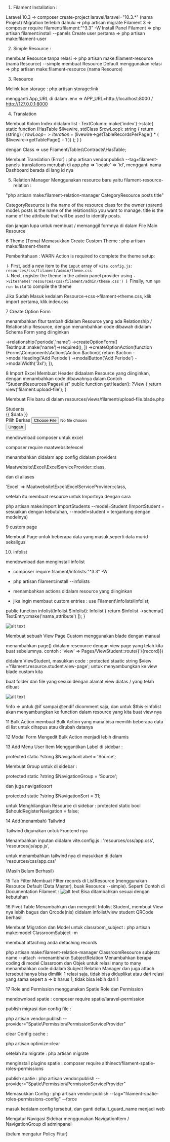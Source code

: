 1. Filament Installation : 

Laravel 10.3 => composer create-project laravel/laravel="10.3.*" (nama Project)
Migration terlebih dahulu => php artisan migrate
Filament 3 => composer require filament/filament:"^3.3" -W
Install Panel Filament => php artisan filament:install --panels
Create user pertama => php artisan make:filament-user

2. Simple Resource : 

membuat Resource tanpa relasi => php artisan make:filament-resource (nama Resource) --simple
membuat Resource Default menggunakan relasi => php artisan make:filament-resource (nama Resource)

3. Resource

Melink kan storage : php artisan storage:link

mengganti App_URL di dalam .env => APP_URL=http://localhost:8000 / http://127.0.0.1:8000 

4. Translation

Membuat Kolom Index didalam list : 
TextColumn::make('index')->state(
    static function (HasTable $livewire, stdClass $rowLoop): string {
        return (string) (
            $rowLoop->iteration +
            ($livewire->getTableRecordsPerPage() * (
                $livewire->getTablePage() - 1
            ))
        );
    }
)

dengan Class => use Filament\Tables\Contracts\HasTable;

Membuat Translation (Error) : 
php artisan vendor:publish --tag=filament-panels-translations
merubah di app.php => 'locale' => 'id', mengganti nama Dashboard berada di lang id nya

5. Relation Manager
Menggunakan resource baru yaitu filament-resource-relation :

"php artisan make:filament-relation-manager CategoryResource posts title"

CategoryResource is the name of the resource class for the owner (parent) model.
posts is the name of the relationship you want to manage.
title is the name of the attribute that will be used to identify posts.

dan jangan lupa untuk membuat / memanggil formnya di dalam File Main Resource 

6 Theme (Tema)
Memasukkan Create Custom  Theme : php artisan make:filament-theme

Pemberitahuan : 
 WARN  Action is required to complete the theme setup:  

  ⇂ First, add a new item to the `input` array of `vite.config.js`: `resources/css/filament/admin/theme.css`  
  ⇂ Next, register the theme in the admin panel provider using `->viteTheme('resources/css/filament/admin/theme.css')`
  ⇂ Finally, run `npm run build` to compile the theme

Jika Sudah Masuk kedalam Resource->css->filament->theme.css, klik import pertama, klik index.css

7 Create Option Form

menambahkan fitur tambah didalam Resource yang ada Relationship / Relationship Resource, dengan menambahkan code dibawah didalam Schema Form yang diinginkan

->relationship('periode','name')
                    ->createOptionForm([
                        TextInput::make('name')->required(),
                    ])
->createOptionAction(function (Forms\Components\Actions\Action $action){
                        return $action
                            ->modalHeading('Add Periode')
                            ->modalButton('Add Periode')
                            ->modalWidth('3xl');
                    }),

8 Import Excel
Membuat Header didaalam Resource yang diinginkan, dengan menambahkan code dibawahnya dalam Contoh "StudentResources/Pages/list"
public function getHeader(): ?View
    {
        return  view('filament.upload-file');
    }

Membuat File baru di dalam resources/views/filament/upload-file.blade.php

<div>
    <x-filament::breadcrumbs :breadcrumbs="[
        '/admin/students' => 'Students',
        '' => 'List',
    ]" />
        <div class="flex justify-between mt-1">
            <div class="font-bold text-3xl">Students</div>
            <div> {{ $data }} </div>
        </div>
        <div>
            <form wire:submit="save" class="w-full max-w-sm flex mt-2">
                <div class="mb-4">
                    <label class="block text-gray-700 text-sm font-bold mb-2" for="fileinput">
                        Pilih Berkas
                    </label>
                    <input class="shadow appearance-none border rounded 2-full py-2 px-3 text-gray-700 leading-tight focus:outline-none foucs:shadow-outline" id="fileinput" type="file" wire:model="file">
                </div>
                <div class="flex items-center jutify-between mt-3">
                    <button class="bg-blue-500 hover:bg-blue-700 text-white font-bold py-2 px-4 rounded foucs:outline-none fouces:shadow-outlines" type="submit">
                        Unggah
                    </button>
                </div>
            </form>
        </div>
</div>

mendownload composer untuk excel

composer require maatwebsite/excel

menambahkan didalam app config didalam providers

Maatwebsite\Excel\ExcelServiceProvider::class,

dan di aliases

'Excel' => Maatwebsite\Excel\ExcelServiceProvider::class,

setelah itu membuat resource untuk Importnya dengan cara

php artisan make:import ImportStudents --model=Student (ImportStudent = sesuaikan dengan kebutuhan, --model=student = tergantung dengan modelnya)

9 custom page

Membuat Page untuk beberapa data yang masuk,seperti data murid sekaligus

10. infolist

mendownload dan menginstall infolist

- composer require filament/infolists:"^3.3" -W

- php artisan filament:install --infolists

- menambahkan actions didalam resource yang diinginkan

- jika ingin membaut custom entries :
use Filament\Infolists\Infolist;

public function infolist(Infolist $infolist): Infolist
{
    return $infolist
        ->schema([
            TextEntry::make('nama_attribute')
        ]);
}

![alt text](readme-asset/viewpage.png)

Membuat sebuah View Page Custom menggunakan blade dengan manual

menambahkan page() didalam reseource dengan view page yang telah kita buat sebelumnya. contoh : 
'view' => Pages/ViewStudent::route({'/{record}})

didalam ViewStudent, masukkan code : 
protected staatic string $view ='filament.resource.student.view-page'; untuk menyambungkan ke view blade custom kita

buat folder dan file yang sesuai dengan alamat view diatas / yang telah dibuat

![alt text](readme-asset/custom-view.png)

!info => untuk @if sampai @endif dicomment saja, dan untuk $this->infolist akan menyambungkan ke function dalam resource yang kita buat view nya

11 Bulk Action
membuat Bulk Action yang mana bisa memilih beberapa data di list untuk dihapus atau dirubah datanya

12 Modal Form
Mengedit Bulk Action menjadi lebih dinamis

13 Add Menu User Item
Menggantikan Label di sidebar : 

protected static ?string $NavigationLabel = 'Source';

Membuat Group untuk di sidebar :

protected static ?string $NavigationGroup = 'Source';

dan juga navigatiosort 

protected static ?string $NavigationSort = 31;

untuk Menghilangkan Resource di sidebar : protected static bool $shouldRegisterNavigation = false;

14 Add(menambah) Tailwind

Tailwind digunakan untuk Frontend nya

Menambahkan inputan didalam vite.config.js :
    'resources/css/app.css',
    'resources/js/app.js',

untuk menambahkan tailwind nya di masukkan di dalam 'resources/css/app.css'

(Masih Belum Berhasil)

15 Tab Filter
Membuat FIlter records di ListResource (menggunakan Resource Default (Data Master), buak Resource --simple).
Seperti Contoh di Documentation Filament :
![alt text](readme-asset/tab-filter.png)
Bisa ditambahkan sesuai dengan kebutuhan

16 Pivot Table
Menambahkan dan mengedit Infolist Student, membuat View nya lebih bagus dan Qrcode(nis) didalam infolist/view student
QRCode berhasil

Membuat Migration dan Model untuk classroom_subject : php artisan make:model ClassroomSubject -m

membuat attaching anda detaching records

php artisan make:filament-relation-manager ClassroomResource subjects name --attach ->menambhakn SubjectRelation
Menambahkan berapa coding di model Classroom dan Objek untuk relasi many to many
menambahkan code didalam Subject Relation Manager
dan juga attach tersebut hanya bisa dimiliki 1 relasi saja, tidak bisa diduplikat atau dari relasi yang sama sepert a -> b harus 1, tidak bisa lebih dari 1  

17 Role and Permission
menggunakan Spatie Role dan Permission

mendownload spatie : composer require spatie/laravel-permission

publish migrasi dan config file :

php artisan vendor:publish --provider="Spatie\Permission\PermissionServiceProvider"

clear Config cache : 

php artisan optimize:clear

setelah itu migrate : php artisan migrate

menginstall plugins spatie : composer require althinect/filament-spatie-roles-permissions

publish spatie : php artisan vendor:publish --provider="Spatie\Permission\PermissionServiceProvider"

Memasukkan Config : php artisan vendor:publish --tag="filament-spatie-roles-permissions-config" --force

masuk kedalam config tersebut, dan ganti default_guard_name menjadi web

Mengatur Navigasi Sidebar menggunakan NavigationItem / NavigationGroup di adminpanel

(belum mengatur Policy Fitur)